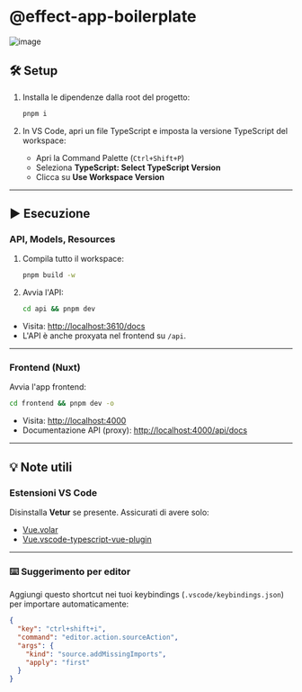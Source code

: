 # @effect-app-boilerplate

![image](https://github.com/user-attachments/assets/4d36ff91-3f29-4c50-af7e-ff592ceaeca9)


## 🛠️ Setup

1. Installa le dipendenze dalla root del progetto:

   ```bash
   pnpm i
   ```

2. In VS Code, apri un file TypeScript e imposta la versione TypeScript del workspace:

   * Apri la Command Palette (`Ctrl+Shift+P`)
   * Seleziona **TypeScript: Select TypeScript Version**
   * Clicca su **Use Workspace Version**

---

## ▶️ Esecuzione

### API, Models, Resources

1. Compila tutto il workspace:

   ```bash
   pnpm build -w
   ```

2. Avvia l'API:

   ```bash
   cd api && pnpm dev
   ```

* Visita: [http://localhost:3610/docs](http://localhost:3610/docs)
* L'API è anche proxyata nel frontend su `/api`.

---

### Frontend (Nuxt)

Avvia l'app frontend:

```bash
cd frontend && pnpm dev -o
```

* Visita: [http://localhost:4000](http://localhost:4000)
* Documentazione API (proxy): [http://localhost:4000/api/docs](http://localhost:4000/api/docs)

---

## 💡 Note utili

### Estensioni VS Code

Disinstalla **Vetur** se presente. Assicurati di avere solo:

* [Vue.volar](https://marketplace.visualstudio.com/items?itemName=Vue.volar)
* [Vue.vscode-typescript-vue-plugin](https://marketplace.visualstudio.com/items?itemName=Vue.vscode-typescript-vue-plugin)

---

### ⌨️ Suggerimento per editor

Aggiungi questo shortcut nei tuoi keybindings (`.vscode/keybindings.json`) per importare automaticamente:

```json
{
  "key": "ctrl+shift+i",
  "command": "editor.action.sourceAction",
  "args": {
    "kind": "source.addMissingImports",
    "apply": "first"
  }
}
```
